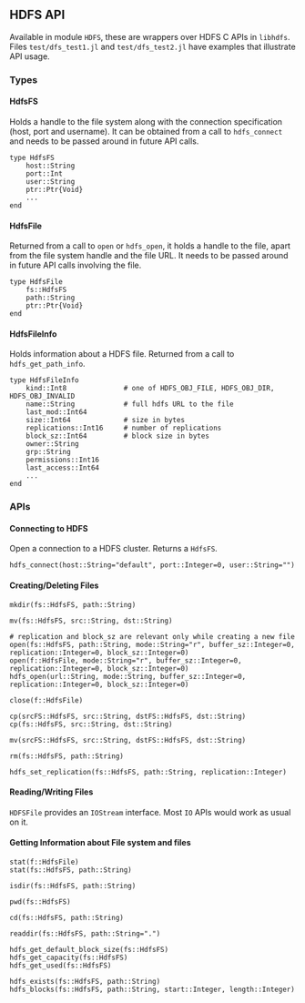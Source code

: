 ## HDFS API

Available in module `HDFS`, these are wrappers over HDFS C APIs in `libhdfs`.
Files `test/dfs_test1.jl` and `test/dfs_test2.jl` have examples that illustrate API usage.

### Types

#### HdfsFS
Holds a handle to the file system along with the connection specification (host, port and username). It can be obtained from a call to `hdfs_connect` and needs to be passed around in future API calls.
````
type HdfsFS
    host::String 
    port::Int
    user::String
    ptr::Ptr{Void}
    ...
end
````

#### HdfsFile
Returned from a call to `open` or `hdfs_open`, it holds a handle to the file, apart from the file system handle and the file URL. It needs to be passed around in future API calls involving the file.
````
type HdfsFile
    fs::HdfsFS
    path::String
    ptr::Ptr{Void}
end
````

#### HdfsFileInfo
Holds information about a HDFS file. Returned from a call to `hdfs_get_path_info`.
````
type HdfsFileInfo
    kind::Int8              # one of HDFS_OBJ_FILE, HDFS_OBJ_DIR, HDFS_OBJ_INVALID
    name::String            # full hdfs URL to the file
    last_mod::Int64
    size::Int64             # size in bytes
    replications::Int16     # number of replications
    block_sz::Int64         # block size in bytes
    owner::String
    grp::String
    permissions::Int16
    last_access::Int64
    ...
end
````

### APIs

#### Connecting to HDFS
Open a connection to a HDFS cluster. Returns a `HdfsFS`.
````
hdfs_connect(host::String="default", port::Integer=0, user::String="")
````

#### Creating/Deleting Files
````
mkdir(fs::HdfsFS, path::String) 

mv(fs::HdfsFS, src::String, dst::String)

# replication and block_sz are relevant only while creating a new file
open(fs::HdfsFS, path::String, mode::String="r", buffer_sz::Integer=0, replication::Integer=0, block_sz::Integer=0)
open(f::HdfsFile, mode::String="r", buffer_sz::Integer=0, replication::Integer=0, block_sz::Integer=0)
hdfs_open(url::String, mode::String, buffer_sz::Integer=0, replication::Integer=0, block_sz::Integer=0)

close(f::HdfsFile)

cp(srcFS::HdfsFS, src::String, dstFS::HdfsFS, dst::String)
cp(fs::HdfsFS, src::String, dst::String)

mv(srcFS::HdfsFS, src::String, dstFS::HdfsFS, dst::String) 

rm(fs::HdfsFS, path::String) 

hdfs_set_replication(fs::HdfsFS, path::String, replication::Integer)
````

#### Reading/Writing Files
`HDFSFile` provides an `IOStream` interface. Most `IO` APIs would work as usual on it.

#### Getting Information about File system and files
````
stat(f::HdfsFile)
stat(fs::HdfsFS, path::String)

isdir(fs::HdfsFS, path::String)

pwd(fs::HdfsFS)

cd(fs::HdfsFS, path::String)

readdir(fs::HdfsFS, path::String=".")

hdfs_get_default_block_size(fs::HdfsFS)
hdfs_get_capacity(fs::HdfsFS)
hdfs_get_used(fs::HdfsFS)

hdfs_exists(fs::HdfsFS, path::String)
hdfs_blocks(fs::HdfsFS, path::String, start::Integer, length::Integer)
````


